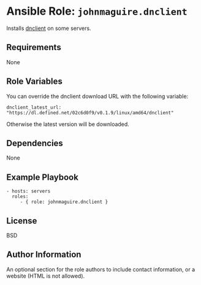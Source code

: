 Ansible Role: `johnmaguire.dnclient`
=========

Installs [dnclient](https://defined.net) on some servers.

Requirements
------------

None

Role Variables
--------------

You can override the dnclient download URL with the following variable:

```
dnclient_latest_url: "https://dl.defined.net/02c6d0f9/v0.1.9/linux/amd64/dnclient"
```

Otherwise the latest version will be downloaded.

Dependencies
------------

None

Example Playbook
----------------

    - hosts: servers
      roles:
         - { role: johnmaguire.dnclient }

License
-------

BSD

Author Information
------------------

An optional section for the role authors to include contact information, or a website (HTML is not allowed).
